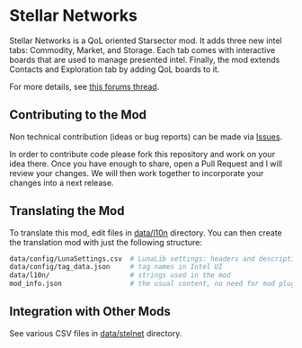 # Stellar Networks

Stellar Networks is a QoL oriented Starsector mod.
It adds three new intel tabs: Commodity, Market, and Storage.
Each tab comes with interactive boards that are used to manage presented intel.
Finally, the mod extends Contacts and Exploration tab by adding QoL boards to it.

For more details, see [this forums thread](https://fractalsoftworks.com/forum/index.php?topic=20836).

## Contributing to the Mod

Non technical contribution (ideas or bug reports) can be made via [Issues](https://github.com/jaghaimo/stelnet/issues).

In order to contribute code please fork this repository and work on your idea there.
Once you have enough to share, open a Pull Request and I will review your changes.
We will then work together to incorporate your changes into a next release.

## Translating the Mod

To translate this mod, edit files in [data/l10n](assets/data/l10n/) directory.
You can then create the translation mod with just the following structure:

```bash
data/config/LunaSettings.csv  # LunaLib settings: headers and description
data/config/tag_data.json     # tag names in Intel UI
data/l10n/                    # strings used in the mod
mod_info.json                 # the usual content, no need for mod plugin
```

## Integration with Other Mods

See various CSV files in [data/stelnet](assets/data/stelnet/) directory.
